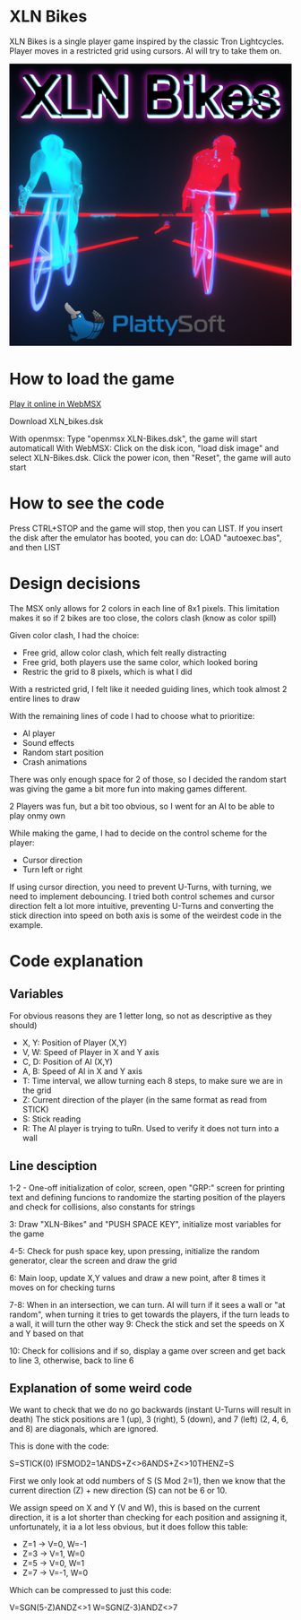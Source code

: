 # XLN Bikes

XLN Bikes is a single player game inspired by the classic Tron Lightcycles.
Player moves in a restricted grid using cursors. AI will try to take them on.

![XLN Bikes Cover Art](https://github.com/plattysoft/MSX/blob/develop/XLN-Bikes/XLN-Bikes.png?raw=true)

# How to load the game

[Play it online in WebMSX](http://webmsx.org/?DISK=https://github.com/plattysoft/MSX/raw/develop/XLN-Bikes/XLN-Bikes.dsk)

Download XLN_bikes.dsk

With openmsx: Type "openmsx XLN-Bikes.dsk", the game will start automaticall
With WebMSX: Click on the disk icon, "load disk image" and select XLN-Bikes.dsk. Click the power icon, then "Reset", the game will auto start

# How to see the code

Press CTRL+STOP and the game will stop, then you can LIST.
If you insert the disk after the emulator has booted, you can do: LOAD "autoexec.bas", and then LIST


# Design decisions

The MSX only allows for 2 colors in each line of 8x1 pixels. This limitation makes it so if 2 bikes are too close, the colors clash (know as color spill)

Given color clash, I had the choice:
* Free grid, allow color clash, which felt really distracting
* Free grid, both players use the same color, which looked boring
* Restric the grid to 8 pixels, which is what I did

With a restricted grid, I felt like it needed guiding lines, which took almost 2 entire lines to draw

With the remaining lines of code I had to choose what to prioritize:
* AI player
* Sound effects
* Random start position
* Crash animations

There was only enough space for 2 of those, so I decided the random start was giving the game a bit more fun into making games different.

2 Players was fun, but a bit too obvious, so I went for an AI to be able to play onmy own

While making the game, I had to decide on the control scheme for the player:
* Cursor direction
* Turn left or right

If using cursor direction, you need to prevent U-Turns, with turning, we need to implement debouncing.
I tried both control schemes and cursor direction felt a lot more intuitive, preventing U-Turns and converting the stick direction into speed on both axis is some of the weirdest code in the example.


# Code explanation

## Variables

For obvious reasons they are 1 letter long, so not as descriptive as they should)

* X, Y: Position of Player (X,Y)
* V, W: Speed of Player in X and Y axis
* C, D: Position of AI (X,Y)
* A, B: Speed of AI in X and Y axis
* T: Time interval, we allow turning each 8 steps, to make sure we are in the grid
* Z: Current direction of the player (in the same format as read from STICK)
* S: Stick reading
* R: The AI player is trying to tuRn. Used to verify it does not turn into a wall

## Line desciption

1-2 - One-off initialization of color, screen, open "GRP:" screen for printing text and defining funcions to randomize the starting position of the players and check for collisions, also constants for strings

3:   Draw "XLN-Bikes" and "PUSH SPACE KEY", initialize most variables for the game

4-5: Check for push space key, upon pressing, initialize the random generator, clear the screen and draw the grid

6:   Main loop, update X,Y values and draw a new point, after 8 times it moves on for checking turns

7-8: When in an intersection, we can turn. AI will turn if it sees a wall or "at random", when turning it tries to get towards the players, if the turn leads to a wall, it will turn the other way
9:   Check the stick and set the speeds on X and Y based on that

10:  Check for collisions and if so, display a game over screen and get back to line 3, otherwise, back to line 6


## Explanation of some weird code

We want to check that we do no go backwards (instant U-Turns will result in death)
The stick positions are 1 (up), 3 (right), 5 (down), and 7 (left) (2, 4, 6, and 8) are diagonals, which are ignored.

This is done with the code:

S=STICK(0)
IFSMOD2=1ANDS+Z<>6ANDS+Z<>10THENZ=S

First we only look at odd numbers of S (S Mod 2=1), then we know that the current direction (Z) + new direction (S) can not be 6 or 10.

We assign speed on X and Y (V and W), this is based on the current direction, it is a lot shorter than checking for each position and assigning it, unfortunately, it ia a lot less obvious, but it does follow this table:
* Z=1 -> V=0,  W=-1
* Z=3 -> V=1,  W=0
* Z=5 -> V=0,  W=1
* Z=7 -> V=-1, W=0

Which can be compressed to just this code:

V=SGN(5-Z)ANDZ<>1
W=SGN(Z-3)ANDZ<>7
